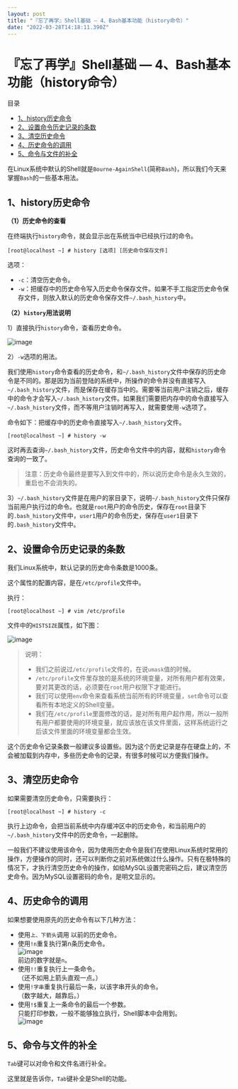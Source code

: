 ```yaml
---
layout: post
title: "『忘了再学』Shell基础 — 4、Bash基本功能（history命令）"
date: "2022-03-28T14:18:11.390Z"
---
```

『忘了再学』Shell基础 — 4、Bash基本功能（history命令）
=====================================

目录

*   [1、history历史命令](#1history历史命令)
*   [2、设置命令历史记录的条数](#2设置命令历史记录的条数)
*   [3、清空历史命令](#3清空历史命令)
*   [4、历史命令的调用](#4历史命令的调用)
*   [5、命令与文件的补全](#5命令与文件的补全)

在Linux系统中默认的Shell就是`Bourne-AgainShell`(简称`Bash`)，所以我们今天来掌握`Bash`的一些基本用法。

1、history历史命令
-------------

**（1）历史命令的查看**

在终端执行`history`命令，就会显示出在系统当中已经执行过的命令。

    [root@localhost ~] # history [选项] [历史命令保存文件]
    

选项：

*   `-c`：清空历史命令。
*   `-w`：把缓存中的历史命令写入历史命令保存文件。如果不手工指定历史命令保存文件，则放入默认的历史命令保存文件`~/.bash_history`中。

**（2）`history`用法说明**

1）直接执行`history`命令，查看历史命令。

![image](https://img2022.cnblogs.com/blog/909968/202203/909968-20220327104344661-1374976607.png)

2）`-w`选项的用法。

我们使用`history`命令查看的历史命令，和`~/.bash_history`文件中保存的历史命令是不同的。那是因为当前登陆的系统中，所操作的命令并没有直接写入`~/.bash_history`文件，而是保存在缓存当中的。需要等当前用户注销之后，缓存中的命令才会写入`~/.bash_history`文件。如果我们需要把内存中的命令直接写入`~/.bash_history`文件，而不等用户注销时再写入，就需要使用`-w`选项了。

命令如下：把缓存中的历史命令直接写入`~/.bash_history`文件。

    [root@localhost ~] # history -w
    

这时再去查询`~/.bash_history`文件，历史命令文件中的内容，就和`history`命令查询的一致了。

> 注意：历史命令最终是要写入到文件中的，所以说历史命令是永久生效的，重启也不会消失的。

3）`~/.bash_history`文件是在用户的家目录下，说明`~/.bash_history`文件只保存当前用户执行过的命令。也就是`root`用户的命令历史，保存在`root`目录下的`.bash_history`文件中，`user1`用户的命令历史，保存在`user1`目录下的`.bash_history`文件中。

2、设置命令历史记录的条数
-------------

我们Linux系统中，默认记录的历史命令条数是1000条。

这个属性的配置内容，是在`/etc/profile`文件中。

执行：

    [root@localhost ~] # vim /etc/profile
    

文件中的`HISTSIZE`属性，如下图：

![image](https://img2022.cnblogs.com/blog/909968/202203/909968-20220327104359997-797148469.png)

> 说明：
> 
> *   我们之前说过`/etc/profile`文件的，在说`umask`值的时候。
> *   `/etc/profile`文件里存放的是系统的环境变量，对所有用户都有效果，要对其更改的话，必须要在`root`用户权限下才能进行。
> *   我们可以使用`env`命令来查看系统当前所有的环境变量，`set`命令可以查看所有本地定义的Shell变量。
> *   我们在`/etc/profile`里面修改的话，是对所有用户起作用，所以一般所有用户都要使用的环境变量，就应该放在该文件里面，这样系统运行之后该文件里面的环境变量都会生效。

这个历史命令记录条数一般建议多设置些。因为这个历史记录是存在硬盘上的，不会被加载到内存中，多些历史命令的记录，有很多时候可以方便我们操作。

3、清空历史命令
--------

如果需要清空历史命令，只需要执行：

    [root@localhost ~] # history -c
    

执行上边命令，会把当前系统中内存缓冲区中的历史命令，和当前用户的`~/.bash_history`文件中的历史命令，一起删除。

一般我们不建议使用该命令，因为使用历史命令是我们在使用Linux系统时常用的操作，方便操作的同时，还可以判断你之前对系统做过什么操作。只有在极特殊的情况下，才执行清空历史命令的操作，如给MySQL设置完密码之后，建议清空历史命令。因为MySQL设置密码的命令，是明文显示的。

4、历史命令的调用
---------

如果想要使用原先的历史命令有以下几种方法：

*   使用`上、下箭头`调用 以前的历史命令。
*   使用`!n`重复执行第n条历史命令。  
    ![image](https://img2022.cnblogs.com/blog/909968/202203/909968-20220327104415957-1139418891.png)  
    前边的数字就是`n`。
*   使用`!!`重复执行上一条命令。  
    （还不如用上箭头直观一点。）
*   使用`!字串`重复执行最后一条，以该字串开头的命令。  
    （数字越大，越靠后。）
*   使用`!$`重复上一条命令的最后一个参数。  
    只能打印参数，一般不能够独立执行，Shell脚本中会用到。  
    ![image](https://img2022.cnblogs.com/blog/909968/202203/909968-20220327104436834-1889556324.png)

5、命令与文件的补全
----------

`Tab`键可以对命令和文件名进行补全。

这里就是告诉你，`Tab`键补全是Shell的功能。